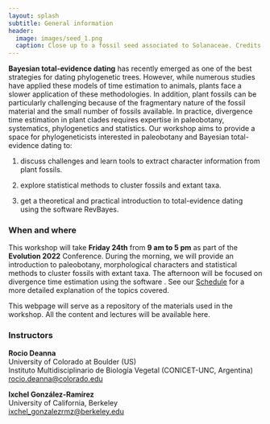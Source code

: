 ```yaml
---
layout: splash
subtitle: General information
header:
  image: images/seed_1.png
  caption: Close up to a fossil seed associated to Solanaceae. Credits Rocio Deanna.
---
```



**Bayesian total-evidence dating** has recently emerged as one of the best strategies for
dating phylogenetic trees. However, while numerous studies have applied these models of
time estimation to animals, plants face a slower application of these methodologies. In
addition, plant fossils can be particularly challenging because of the fragmentary nature
of the fossil material and the small number of fossils available. In practice, divergence time
estimation in plant clades requires expertise in paleobotany, systematics, phylogenetics
and statistics. Our workshop aims to provide a space for phylogeneticists interested in
paleobotany and Bayesian total-evidence dating to: 

1) discuss challenges and learn tools to extract character information from plant fossils.

2) explore statistical methods to cluster fossils and extant taxa.

3) get a theoretical and practical introduction to total-evidence dating using the software RevBayes.


### When and where

This workshop will take **Friday 24th** from **9 am to 5 pm** as part of the **Evolution 2022** Conference. During the morning, we will provide an introduction to paleobotany,
morphological characters and statistical methods to cluster fossils with extant taxa. The
afternoon will be focused on divergence time estimation using the software <RevBayes>. See our
[Schedule](/schedule.md) for a more detailed explanation of the topics covered.

This webpage will serve as a repository of the materials used in the workshop. All the content and lectures will be available here.

### Instructors

**Rocio Deanna**  
University of Colorado at Boulder (US)  
Instituto Multidisciplinario de Biología Vegetal (CONICET-UNC, Argentina)  
rocio.deanna@colorado.edu

**Ixchel González-Ramírez**  
University of California, Berkeley  
ixchel_gonzalezrmz@berkeley.edu

